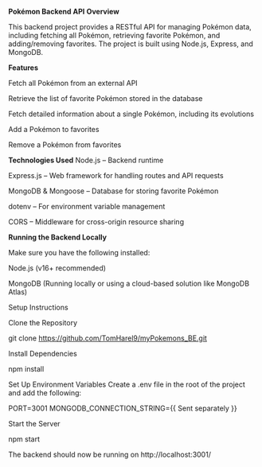 **Pokémon Backend API**
**Overview**

This backend project provides a RESTful API for managing Pokémon data, including fetching all Pokémon, retrieving favorite Pokémon, and adding/removing favorites. The project is built using Node.js, Express, and MongoDB.

**Features**

Fetch all Pokémon from an external API

Retrieve the list of favorite Pokémon stored in the database

Fetch detailed information about a single Pokémon, including its evolutions

Add a Pokémon to favorites

Remove a Pokémon from favorites

**Technologies Used**
Node.js – Backend runtime

Express.js – Web framework for handling routes and API requests

MongoDB & Mongoose – Database for storing favorite Pokémon

dotenv – For environment variable management

CORS – Middleware for cross-origin resource sharing

**Running the Backend Locally**

Make sure you have the following installed:

Node.js (v16+ recommended)

MongoDB (Running locally or using a cloud-based solution like MongoDB Atlas)

Setup Instructions

Clone the Repository

git clone https://github.com/TomHarel9/myPokemons_BE.git

Install Dependencies

npm install

Set Up Environment Variables
Create a .env file in the root of the project and add the following:

PORT=3001
MONGODB_CONNECTION_STRING={{ Sent separately }}

Start the Server

npm start

The backend should now be running on http://localhost:3001/

